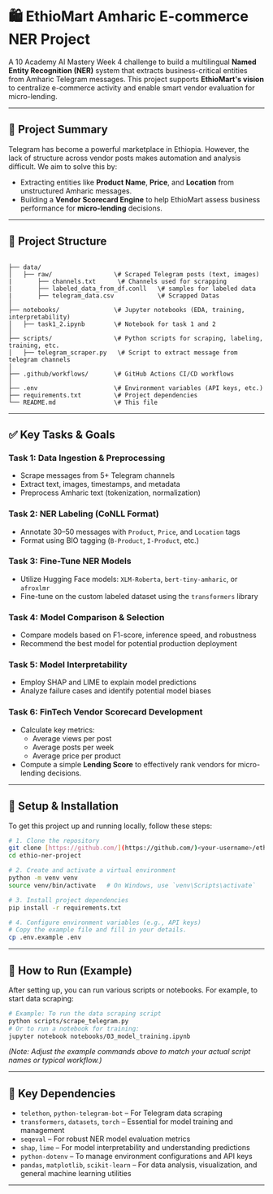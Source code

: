 
# 🛍️ EthioMart Amharic E-commerce NER Project

A 10 Academy AI Mastery Week 4 challenge to build a multilingual **Named Entity Recognition (NER)** system that extracts business-critical entities from Amharic Telegram messages. This project supports **EthioMart's vision** to centralize e-commerce activity and enable smart vendor evaluation for micro-lending.

---

## 📌 Project Summary

Telegram has become a powerful marketplace in Ethiopia. However, the lack of structure across vendor posts makes automation and analysis difficult. We aim to solve this by:
* Extracting entities like **Product Name**, **Price**, and **Location** from unstructured Amharic messages.
* Building a **Vendor Scorecard Engine** to help EthioMart assess business performance for **micro-lending** decisions.

---

## 📁 Project Structure

```

├── data/
│   ├── raw/                 \# Scraped Telegram posts (text, images)
|       ├── channels.txt      \# Channels used for scrapping
|       ├── labeled_data_from_df.conll   \# samples for labeled data
|       ├── telegram_data.csv            \# Scrapped Datas
│
├── notebooks/               \# Jupyter notebooks (EDA, training, interpretability)
│   ├── task1_2.ipynb        \# Notebook for task 1 and 2
│
├── scripts/                 \# Python scripts for scraping, labeling, training, etc.
│   ├── telegram_scraper.py   \# Script to extract message from telegram channels
│
├── .github/workflows/       \# GitHub Actions CI/CD workflows
│
├── .env                     \# Environment variables (API keys, etc.)
├── requirements.txt         \# Project dependencies
└── README.md                \# This file

````

---

## ✅ Key Tasks & Goals

### Task 1: Data Ingestion & Preprocessing
* Scrape messages from 5+ Telegram channels
* Extract text, images, timestamps, and metadata
* Preprocess Amharic text (tokenization, normalization)

### Task 2: NER Labeling (CoNLL Format)
* Annotate 30–50 messages with `Product`, `Price`, and `Location` tags
* Format using BIO tagging (`B-Product`, `I-Product`, etc.)

### Task 3: Fine-Tune NER Models
* Utilize Hugging Face models: `XLM-Roberta`, `bert-tiny-amharic`, or `afroxlmr`
* Fine-tune on the custom labeled dataset using the `transformers` library

### Task 4: Model Comparison & Selection
* Compare models based on F1-score, inference speed, and robustness
* Recommend the best model for potential production deployment

### Task 5: Model Interpretability
* Employ SHAP and LIME to explain model predictions
* Analyze failure cases and identify potential model biases

### Task 6: FinTech Vendor Scorecard Development
* Calculate key metrics:
    * Average views per post
    * Average posts per week
    * Average price per product
* Compute a simple **Lending Score** to effectively rank vendors for micro-lending decisions.

---

## 🚀 Setup & Installation

To get this project up and running locally, follow these steps:

```bash
# 1. Clone the repository
git clone [https://github.com/](https://github.com/)<your-username>/ethio-ner-project.git
cd ethio-ner-project

# 2. Create and activate a virtual environment
python -m venv venv
source venv/bin/activate   # On Windows, use `venv\Scripts\activate`

# 3. Install project dependencies
pip install -r requirements.txt

# 4. Configure environment variables (e.g., API keys)
# Copy the example file and fill in your details.
cp .env.example .env
````

-----

## 🏃 How to Run (Example)

After setting up, you can run various scripts or notebooks. For example, to start data scraping:

```bash
# Example: To run the data scraping script
python scripts/scrape_telegram.py
# Or to run a notebook for training:
jupyter notebook notebooks/03_model_training.ipynb
```

*(Note: Adjust the example commands above to match your actual script names or typical workflow.)*

-----

## 🔑 Key Dependencies

  * `telethon`, `python-telegram-bot` – For Telegram data scraping
  * `transformers`, `datasets`, `torch` – Essential for model training and management
  * `seqeval` – For robust NER model evaluation metrics
  * `shap`, `lime` – For model interpretability and understanding predictions
  * `python-dotenv` – To manage environment configurations and API keys
  * `pandas`, `matplotlib`, `scikit-learn` – For data analysis, visualization, and general machine learning utilities

-----


